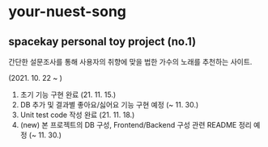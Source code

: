 # your-nuest-song

## spacekay personal toy project (no.1)

간단한 설문조사를 통해 사용자의 취향에 맞을 법한 가수의 노래를 추천하는 사이트.

(2021. 10. 22 ~ )

1. 초기 기능 구현 완료 (21. 11. 15.)
2. DB 추가 및 결과별 좋아요/싫어요 기능 구현 예정 (~ 11. 30.)
3. Unit test code 작성 완료 (21. 11. 18.)
4. (new) 본 프로젝트의 DB 구성, Frontend/Backend 구성 관련 README 정리 예정
   (~ 11. 30.)
